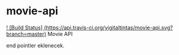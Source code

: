 # movie-api
[! [Build Status] (https://api.travis-ci.org/yigitaltintas/movie-api.svg?branch=master)](https://api.travis-ci.org/yigitaltintas/movie-api.svg?branch=master)
Movie API 

end pointler eklenecek.
